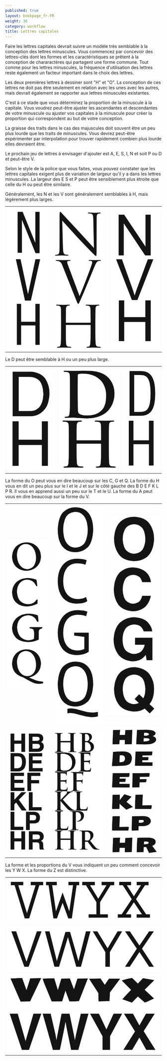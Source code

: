 ```yaml
---
published: true
layout: bookpage_fr-FR
weight: 36
category: workflow
title: Lettres capitales
---
```


Faire les lettres capitales devrait suivre un modèle très semblable à la conception des lettres minuscules.
Vous commencez par concevoir des lettres-clés dont les formes et les caractéristiques se prêtent à la conception
de chararactères qui partagent une forme commune. Tout comme pour les lettres minuscules, la fréquence
d'utilisation des lettres reste également un facteur important dans le choix des lettres.

Les deux premières lettres à dessiner sont "H" et "O". La conception de ces lettres ne doit pas être seulement
en relation avec les unes avec les autres, mais devrait également se rapporter aux lettres minuscules existantes.

C'est à ce stade que vous déterminez la proportion de la minuscule à la capitale. Vous voudrez peut-être ajuster
les ascendantes et descendantes de votre minuscule ou ajuster vos capitales à la minuscule pour créer la proportion
qui correspondent au but de votre conception.

La graisse des traits dans le cas des majuscules doit souvent être un peu plus lourde que les traits de minuscules.
Vous devrez peut-être expérimenter par interpolation pour trouver rapidement combien plus lourde elles devraient être.

Le prochain jeu de lettres à envisager d'ajouter est A, E, S, I, N et soit P ou D et peut-être V.

Selon le style de la police que vous faites, vous pouvez constater que les lettres capitales exigent plus de variation
de largeur qu'il y a dans les lettres minuscules. La largeur des E S et P peut être sensiblement plus étroite que celle
du H ou peut être similaire.

Généralement, les N et les V sont généralement semblables à H, mais légèrement plus larges.

<table border="0" cellpadding="13"><tbody><tr><td><img style="display: block; margin-left: auto; margin-right: auto;" src="../en-US/images/NVH-1.png" alt=""></td>
<td><img style="display: block; margin-left: auto; margin-right: auto;" src="../en-US/images/NVH-2.png" alt=""></td>
<td><img style="display: block; margin-left: auto; margin-right: auto;" src="../en-US/images/NVH-3.png" alt=""> </td>
</tr></tbody></table>

Le D peut être semblable à H ou un peu plus large.

<table border="0" cellpadding="13"><tbody><tr><td><img style="display: block; margin-left: auto; margin-right: auto;" src="../en-US/images/HD-1.png" alt=""></td>
<td> <img style="display: block; margin-left: auto; margin-right: auto;" src="../en-US/images/HD-2.png" alt=""></td>
<td> <img style="display: block; margin-left: auto; margin-right: auto;" src="../en-US/images/HD-3.png" alt=""></td>
</tr></tbody></table>

La forme du O peut vous en dire beaucoup sur les C, G et Q. La forme du H vous en dit un peu plus sur le I et le J et sur
le côté gauche des B D E F K L P R. Il vous en apprend aussi un peu sur le T et le U. La forme du A peut vous en dire
beaucoup sur la forme du V.

<table border="0" cellpadding="13"><tbody><tr><td><img style="display: block; margin-left: auto; margin-right: auto;" src="../en-US/images/OCGQ-2.png" alt=""></td>
<td style="text-align: center;"> <img src="../en-US/images/OCGQ-1.png" alt=""></td>
<td><img style="display: block; margin-left: auto; margin-right: auto;" src="../en-US/images/OCGQ-3.png" alt=""></td>
</tr><tr><td><img style="display: block; margin-left: auto; margin-right: auto;" src="../en-US/images/HBDE-3.png" alt=""></td>
<td><img style="display: block; margin-left: auto; margin-right: auto;" src="../en-US/images/HBDE-2.png" alt=""></td>
<td><img style="display: block; margin-left: auto; margin-right: auto;" src="../en-US/images/HBDE-1.png" alt=""></td>
</tr></tbody></table>

La forme et les proportions du V vous indiquent un peu comment concevoir les Y W X. La forme du Z est distinctive.

<table border="0" cellpadding="13"><tbody><tr><td><img src="../en-US/images/VWYX-2.png" alt=""></td>
</tr><tr><td> <img src="../en-US/images/VWYX-3.png" alt=""></td>
</tr><tr><td> <img src="../en-US/images/VWYX-4.png" alt=""></td>
</tr><tr><td> <img src="../en-US/images/VWYX-1.png" alt=""></td>
</tr></tbody></table>
